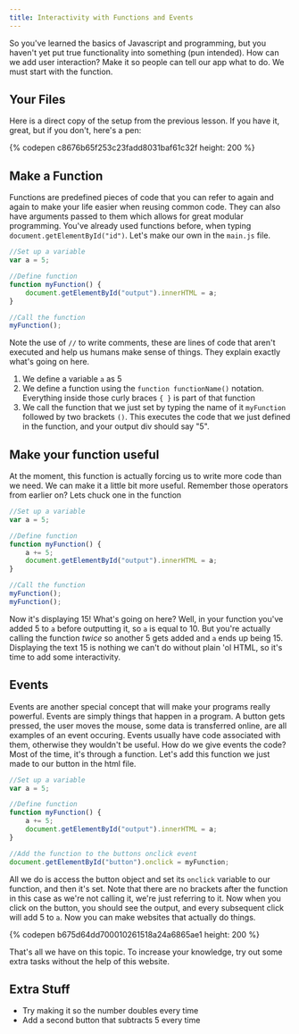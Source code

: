 ```yaml
---
title: Interactivity with Functions and Events
---
```

So you've learned the basics of Javascript and programming, but you haven't yet put true functionality into something (pun intended). How can we add user interaction? Make it so people can tell our app what to do. We must start with the function.

## Your Files

Here is a direct copy of the setup from the previous lesson. If you have it, great, but if you don't, here's a pen:

{% codepen c8676b65f253c23fadd8031baf61c32f height: 200 %}

## Make a Function

Functions are predefined pieces of code that you can refer to again and again to make your life easier when reusing common code. They can also have arguments passed to them which allows for great modular programming. You've already used functions before, when typing `document.getElementById("id")`. Let's make our own in the `main.js` file.

``` js
//Set up a variable
var a = 5;

//Define function
function myFunction() {
    document.getElementById("output").innerHTML = a;
}

//Call the function
myFunction();
```

Note the use of `//` to write comments, these are lines of code that aren't executed and help us humans make sense of things. They explain exactly what's going on here.

1.  We define a variable `a` as 5
2.  We define a function using the `function functionName()` notation. Everything inside those curly braces `{ }` is part of that function
3.  We call the function that we just set by typing the name of it `myFunction` followed by two brackets `()`. This executes the code that we just defined in the function, and your output div should say "5".

## Make your function useful

At the moment, this function is actually forcing us to write more code than we need. We can make it a little bit more useful. Remember those operators from earlier on? Lets chuck one in the function

``` js
//Set up a variable
var a = 5;

//Define function
function myFunction() {
    a += 5;
    document.getElementById("output").innerHTML = a;
}

//Call the function
myFunction();
myFunction();
```

Now it's displaying 15! What's going on here? Well, in your function you've added 5 to `a` before outputting it, so `a` is equal to 10. But you're actually calling the function _twice_ so another 5 gets added and `a` ends up being 15. Displaying the text 15 is nothing we can't do without plain 'ol HTML, so it's time to add some interactivity.

## Events

Events are another special concept that will make your programs really powerful. Events are simply things that happen in a program. A button gets pressed, the user moves the mouse, some data is transferred online, are all examples of an event occuring. Events usually have code associated with them, otherwise they wouldn't be useful. How do we give events the code? Most of the time, it's through a function. Let's add this function we just made to our button in the html file.

``` js
//Set up a variable
var a = 5;

//Define function
function myFunction() {
    a += 5;
    document.getElementById("output").innerHTML = a;
}

//Add the function to the buttons onclick event
document.getElementById("button").onclick = myFunction;
```

All we do is access the button object and set its `onclick` variable to our function, and then it's set. Note that there are no brackets after the function in this case as we're not calling it, we're just referring to it. Now when you click on the button, you should see the output, and every subsequent click will add 5 to `a`. Now you can make websites that actually do things.

{% codepen b675d64dd700010261518a24a6865ae1 height: 200 %}

That's all we have on this topic. To increase your knowledge, try out some extra tasks without the help of this website.

## Extra Stuff

*   Try making it so the number doubles every time
*   Add a second button that subtracts 5 every time
